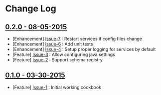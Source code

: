 Change Log
==========

[0.2.0 - 08-05-2015](https://github.com/bbaugher/confluent/issues?milestone=2&state=closed)
-------------------------------------------------------------------------------------------

  * [Enhancement] [Issue-7](https://github.com/bbaugher/confluent/issues/7) : Restart services if config files change
  * [Enhancement] [Issue-6](https://github.com/bbaugher/confluent/issues/6) : Add unit tests
  * [Enhancement] [Issue-4](https://github.com/bbaugher/confluent/issues/4) : Setup proper logging for services by default
  * [Feature] [Issue-3](https://github.com/bbaugher/confluent/issues/3) : Allow configuring java settings
  * [Feature] [Issue-2](https://github.com/bbaugher/confluent/issues/2) : Support schema registry

[0.1.0 - 03-30-2015](https://github.com/bbaugher/confluent/issues?milestone=1&state=closed)
-------------------------------------------------------------------------------------------

  * [Feature] [Issue-1](https://github.com/bbaugher/confluent/issues/1) : Initial working cookbook
